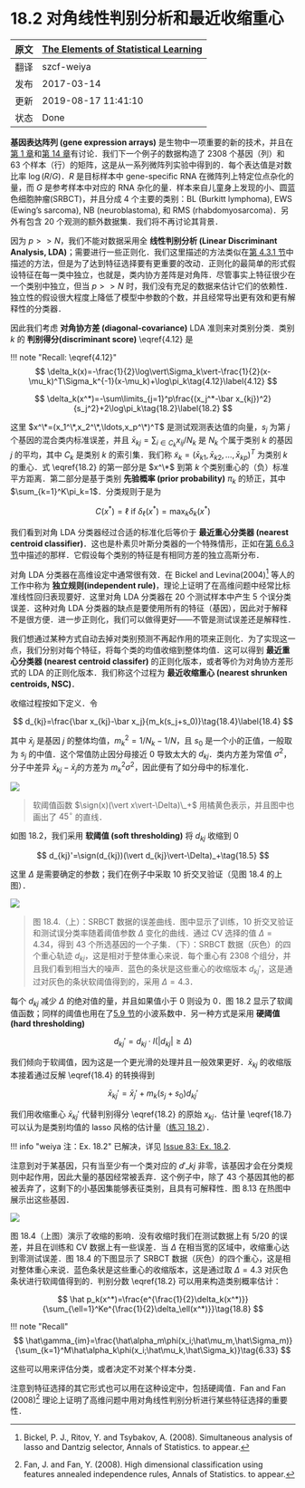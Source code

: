 # 18.2 对角线性判别分析和最近收缩重心

| 原文   | [The Elements of Statistical Learning](https://esl.hohoweiya.xyz/book/The%20Elements%20of%20Statistical%20Learning.pdf) |
| ---- | ---------------------------------------- |
| 翻译   | szcf-weiya                               |
| 发布 | 2017-03-14 |
|更新|2019-08-17 11:41:10|
|状态|Done|

**基因表达阵列 (gene expression arrays)** 是生物中一项重要的新的技术，并且在[第 1 章](../01-Introduction/2016-07-26-Chapter-1-Introduction/index.html)和[第 14 章](/14-Unsupervised-Learning/14.3-Cluster-Analysis/index.html)有讨论．我们下一个例子的数据构造了 2308 个基因（列）和 63 个样本（行）的矩阵，这是从一系列微阵列实验中得到的．每个表达值是对数比率 $\log(R/G)$．$R$ 是目标样本中 gene-specific RNA 在微阵列上特定位点杂化的量，而 $G$ 是参考样本中对应的 RNA 杂化的量．样本来自儿童身上发现的小、圆蓝色细胞肿瘤(SRBCT)，并且分成 4 个主要的类别：BL (Burkitt lymphoma), EWS (Ewing’s sarcoma), NB (neuroblastoma), 和 RMS (rhabdomyosarcoma)．另外有包含 20 个观测的额外数据集．我们将不再讨论其背景．

因为 $p >> N$，我们不能对数据采用全 **线性判别分析 (Linear Discriminant Analysis, LDA)**；需要进行一些正则化．我们这里描述的方法类似在[第 4.3.1 节](../04-Linear-Methods-for-Classification/4.3-Linear-Discriminant-Analysis/index.html#_1)中描述的方法，但是为了达到特征选择要有更重要的改动．正则化的最简单的形式假设特征在每一类中独立，也就是，类内协方差阵是对角阵．尽管事实上特征很少在一个类别中独立，但当 $p >> N$ 时，我们没有充足的数据来估计它们的依赖性．独立性的假设很大程度上降低了模型中参数的个数，并且经常导出更有效和更有解释性的分类器．

因此我们考虑 **对角协方差 (diagonal-covariance)** LDA 准则来对类别分类．类别 $k$ 的 **判别得分(discriminant score)** \eqref{4.12} 是

!!! note "Recall: \eqref{4.12}"
    $$
    \delta_k(x)=-\frac{1}{2}\log\vert\Sigma_k\vert-\frac{1}{2}(x-\mu_k)^T\Sigma_k^{-1}(x-\mu_k)+\log\pi_k\tag{4.12}\label{4.12}
    $$

$$
\delta_k(x^*)=-\sum\limits_{j=1}^p\frac{(x_j^*-\bar x_{kj})^2}{s_j^2}+2\log\pi_k\tag{18.2}\label{18.2}
$$

这里 $x^\*=(x_1^\*,x_2^\*,\ldots,x_p^\*)^T$ 是测试观测表达值的向量，$s_j$ 为第 $j$ 个基因的混合类内标准误差，并且 $\bar x_{kj}=\sum_{i\in C_k}x_{ij}/N_k$ 是 $N_k$ 个属于类别 $k$ 的基因 $j$ 的平均，其中 $C_k$ 是类别 $k$ 的索引集．我们称 $\tilde x_k=(\bar x_{k1},\bar x_{k2},\ldots,\bar x_{kp})^T$ 为类别 $k$ 的重心．式 \eqref{18.2} 的第一部分是 $x^\*$ 到第 $k$ 个类别重心的（负）标准平方距离．第二部分是基于类别 **先验概率 (prior probability)** $\pi_k$ 的矫正，其中 $\sum_{k=1}^K\pi_k=1$．分类规则于是为

$$
C(x^*)=\ell\text{ if } \delta_{\ell}(x^*)=\max_k\delta_k(x^*)\tag{18.3}
$$

我们看到对角 LDA 分类器经过合适的标准化后等价于 **最近重心分类器 (nearest centroid classifier)**．这也是朴素贝叶斯分类器的一个特殊情形，正如在[第 6.6.3 节](../06-Kernel-Smoothing-Methods/6.6-Kernel-Density-Estimation-and-Classification/index.html#_4)中描述的那样．它假设每个类别的特征是有相同方差的独立高斯分布．

<!--
已解决，因为 $s_j$ 跟类别无关。
!!! question "weiya 注："
    \eqref{18.2} 也假设了每个类别的特征有相同的方差？不然应该会有 $\log \vert \Sigma_k\vert$ 这一项。
-->

对角 LDA 分类器在高维设定中通常很有效．在 Bickel and Levina(2004)[^1] 等人的工作中称为 **独立规则(independent rule)**，理论上证明了在高维问题中经常比标准线性回归表现要好．这里对角 LDA 分类器在 20 个测试样本中产生 5 个误分类误差．这种对角 LDA 分类器的缺点是要使用所有的特征（基因），因此对于解释不是很方便．进一步正则化，我们可以做得更好——不管是测试误差还是解释性．

我们想通过某种方式自动去掉对类别预测不再起作用的项来正则化．为了实现这一点，我们分别对每个特征，将每个类的均值收缩到整体均值．这可以得到 **最近重心分类器 (nearest centroid classifer)** 的正则化版本，或者等价为对角协方差形式的 LDA 的正则化版本．我们称这个过程为 **最近收缩重心 (nearest shrunken centroids, NSC)**．

收缩过程按如下定义．令

$$
d_{kj}=\frac{\bar x_{kj}-\bar x_j}{m_k(s_j+s_0)}\tag{18.4}\label{18.4}
$$

其中 $\bar x_j$ 是基因 $j$ 的整体均值，$m_k^2=1/N_k-1/N$，且 $s_0$ 是一个小的正值，一般取为 $s_j$ 的中值．这个常值防止因分母接近 0 导致太大的 $d_{kj}$．类内方差为常值 $\sigma^2$，分子中差异 $\bar x_{kj}-\bar x_j$的方差为 $m_k^2\sigma^2$，因此便有了如分母中的标准化．

![](../img/18/fig18.2.png)

> 软阈值函数 $\sign(x)(\vert x\vert-\Delta)\_+$ 用橘黄色表示，并且图中也画出了 $45^\circ$ 的直线．

如图 18.2，我们采用 **软阈值 (soft thresholding)** 将 $d_{kj}$ 收缩到 0

$$
d_{kj}'=\sign(d_{kj})(\vert d_{kj}\vert-\Delta)_+\tag{18.5}
$$

这里 $\Delta$ 是需要确定的参数；我们在例子中采取 10 折交叉验证（见图 18.4 的上图）．

![](../img/18/fig18.4.png)

> 图 18.4.（上）：SRBCT 数据的误差曲线．图中显示了训练，10 折交叉验证和测试误分类率随着阈值参数 $\Delta$ 变化的曲线．通过 CV 选择的值 $\Delta=4.34$，得到 43 个所选基因的一个子集．（下）：SRBCT 数据（灰色）的四个重心轨迹 $d_{kj}$，这是相对于整体重心来说．每个重心有 2308 个组分，并且我们看到相当大的噪声．蓝色的条状是这些重心的收缩版本 $d_{kj}'$，这是通过对灰色的条状软阈值得到的，采用 $\Delta=4.3$．

每个 $d_{kj}$ 减少 $\Delta$ 的绝对值的量，并且如果值小于 $0$ 则设为 $0$．图 18.2 显示了软阈值函数；同样的阈值也用在了[5.9 节](../05-Basis-Expansions-and-Regularization/5.9-Wavelet-Smoothing/index.html)的小波系数中．另一种方式是采用 **硬阈值 (hard thresholding)**

$$
d_{kj}'=d_{kj}\cdot I(\vert d_{kj}\vert\ge \Delta)\tag{18.6}
$$

我们倾向于软阈值，因为这是一个更光滑的处理并且一般效果更好．$\bar x_{kj}$ 的收缩版本接着通过反解 \eqref{18.4} 的转换得到

$$
\bar x_{kj}'=\bar x_j'+m_k(s_j+s_0)d_{kj}'\tag{18.7}\label{18.7}
$$

我们用收缩重心 $\bar x_{kj}'$ 代替判别得分 \eqref{18.2} 的原始 $x_{kj}$．估计量 \eqref{18.7} 可以认为是类别均值的 lasso 风格的估计量（[练习 18.2](https://github.com/szcf-weiya/ESL-CN/issues/83)）．

!!! info "weiya 注：Ex. 18.2"
    已解决，详见 [Issue 83: Ex. 18.2](https://github.com/szcf-weiya/ESL-CN/issues/83).

注意到对于某基因，只有当至少有一个类对应的 $d'\_{kj}$ 非零，该基因才会在分类规则中起作用，因此大量的基因经常被丢弃．这个例子中，除了 43 个基因其他的都被丢弃了，这剩下的小基因集能够表征类别，且具有可解释性．图 8.13 在热图中展示出这些基因．

![](../img/18/fig18.3.png)

图 18.4（上图）演示了收缩的影响．没有收缩时我们在测试数据上有 5/20 的误差，并且在训练和 CV 数据上有一些误差．当 $\Delta$ 在相当宽的区域中，收缩重心达到零测试误差．图 18.4 的下图显示了 SRBCT 数据（灰色）的四个重心，这是相对整体重心来说．蓝色条状是这些重心的收缩版本，这是通过取 $\Delta=4.3$ 对灰色条状进行软阈值得到的．判别分数 \eqref{18.2} 可以用来构造类别概率估计：

$$
\hat p_k(x^*)=\frac{e^{\frac{1}{2}\delta_k(x^*)}}{\sum_{\ell=1}^Ke^{\frac{1}{2}\delta_\ell(x^*)}}\tag{18.8}
$$

!!! note "Recall"
    $$
    \hat\gamma_{im}=\frac{\hat\alpha_m\phi(x_i;\hat\mu_m,\hat\Sigma_m)}{\sum_{k=1}^M\hat\alpha_k\phi(x_i;\hat\mu_k,\hat\Sigma_k)}\tag{6.33}
    $$

这些可以用来评估分类，或者决定不对某个样本分类．

注意到特征选择的其它形式也可以用在这种设定中，包括硬阈值．Fan and Fan (2008)[^2] 理论上证明了高维问题中用对角线性判别分析进行某些特征选择的重要性．

[^1]: Bickel, P. J., Ritov, Y. and Tsybakov, A. (2008). Simultaneous analysis of lasso and Dantzig selector, Annals of Statistics. to appear.
[^2]: Fan, J. and Fan, Y. (2008). High dimensional classification using features annealed independence rules, Annals of Statistics. to appear.
